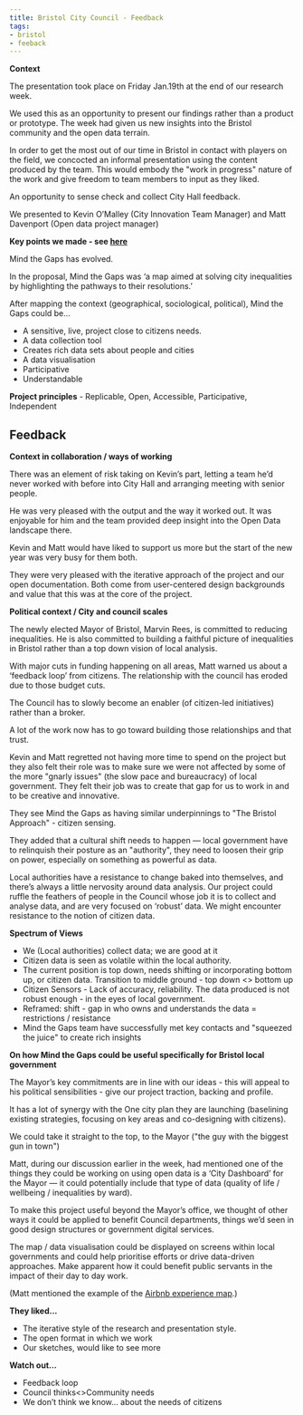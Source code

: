 ```yaml
---
title: Bristol City Council - Feedback
tags:
- bristol
- feeback
---
```


**Context**

The presentation took place on Friday Jan.19th at the end of our research week. 

We used this as an opportunity to present our findings rather than a product or prototype. The week had given us new insights into the Bristol community and the open data terrain. 

In order to get the most out of our time in Bristol in contact with players on the field, we concocted an informal presentation using the content produced by the team. This would embody the "work in progress" nature of the work and give freedom to team members to input as they liked. 

An opportunity to sense check and collect City Hall feedback.

We presented to Kevin O’Malley (City Innovation Team Manager) and Matt Davenport (Open data project manager)

**Key points we made - see [here](https://dtc-innovation.github.io/mind-the-gaps/2018/01/26/work-week-conclusions.html)**

Mind the Gaps has evolved.

In the proposal, Mind the Gaps was ‘a map aimed at solving city inequalities by highlighting the pathways to their resolutions.’

After mapping the context (geographical, sociological, political), Mind the Gaps could be...

* A sensitive, live, project close to citizens needs.
* A data collection tool 
* Creates rich data sets about people and cities
* A data visualisation
* Participative
* Understandable

**Project principles** - Replicable, Open, Accessible, Participative, Independent

## Feedback

**Context in collaboration / ways of working**

There was an element of risk taking on Kevin’s part, letting a team he’d never worked with before into City Hall and arranging meeting with senior people.

He was very pleased with the output and the way it worked out. It was enjoyable for him and the team provided deep insight into the Open Data landscape there.

Kevin and Matt would have liked to support us more but the start of the new year was very busy for them both.

They were very pleased with the iterative approach of the project and our open documentation. Both come from user-centered design backgrounds and value that this was at the core of the project.

**Political context / City and council scales**

The newly elected Mayor of Bristol, Marvin Rees, is committed to reducing inequalities. He is also committed to building a faithful picture of inequalities in Bristol rather than a top down vision of local analysis.

With major cuts in funding happening on all areas, Matt warned us about a ‘feedback loop’ from citizens. The relationship with the council has eroded due to those budget cuts.

The Council has to slowly become an enabler (of citizen-led initiatives) rather than a broker. 

A lot of the work now has to go toward building those relationships and that trust.

Kevin and Matt regretted not having more time to spend on the project but they also felt their role was to make sure we were not affected by some of the more "gnarly issues" (the slow pace and bureaucracy) of local government. They felt their job was to create that gap for us to work in and to be creative and innovative.

They see Mind the Gaps as having similar underpinnings to "The Bristol Approach" - citizen sensing.

They added that a cultural shift needs to happen — local government have to relinquish their posture as an "authority", they need to loosen their grip on power, especially on something as powerful as data.

Local authorities have a resistance to change baked into themselves, and there’s always a little nervosity around data analysis. Our project could ruffle the feathers of people in the Council whose job it is to collect and analyse data, and are very focused on ‘robust’ data. We might encounter resistance to the notion of citizen data.

**Spectrum of Views**

* We (Local authorities) collect data; we are good at it
* Citizen data is seen as volatile within the local authority.
* The current position is top down, needs shifting or incorporating bottom up, or citizen data. Transition to middle ground - top down <> bottom up
* Citizen Sensors - Lack of accuracy, reliability. The data produced is not robust enough - in the eyes of local government.
* Reframed: shift - gap in who owns and understands the data = restrictions / resistance
* Mind the Gaps team have successfully met key contacts and "squeezed the juice" to create rich insights

**On how Mind the Gaps could be useful specifically for Bristol local government**

The Mayor’s key commitments are in line with our ideas - this will appeal to his political sensibilities - give our project traction, backing and profile.

It has a lot of synergy with the One city plan they are launching (baselining existing strategies, focusing on key areas and co-designing with citizens).

We could take it straight to the top, to the Mayor ("the guy with the biggest gun in town")

Matt, during our discussion earlier in the week, had mentioned one of the things they could be working on using open data is a ‘City Dashboard’ for the Mayor — it could potentially include that type of data (quality of life / wellbeing / inequalities by ward).

To make this project useful beyond the Mayor’s office, we thought of other ways it could be applied to benefit Council departments, things we’d seen in good design structures or government digital services.

The map / data visualisation could be displayed on screens within local governments and could help prioritise efforts or drive data-driven approaches. Make apparent how it could benefit public servants in the impact of their day to day work.

(Matt mentioned the example of the [Airbnb experience map](https://medium.com/@ethonlau/airbnb-experience-map-279bb294fdd8).)

**They liked...**

* The iterative style of the research and presentation style.
* The open format in which we work
* Our sketches, would like to see more 

**Watch out…**

* Feedback loop
* Council thinks<>Community needs
* We don’t think we know… about the needs of citizens

